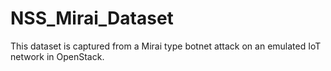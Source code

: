 # NSS_Mirai_Dataset
This dataset is captured from a Mirai type botnet attack on an emulated IoT network in OpenStack.
